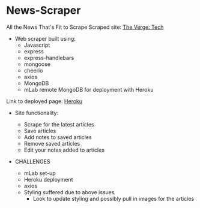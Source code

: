 # News-Scraper
All the News That's Fit to Scrape 
Scraped site: [The Verge: Tech](https://www.theverge.com/tech)

* Web scraper built using:
    * Javascript
    * express
    * express-handlebars
    * mongoose
    * cheerio
    * axios
    * MongoDB
    * mLab remote MongoDB for deployment with Heroku

Link to deployed page: [Heroku](https://sleepy-badlands-27283.herokuapp.com/)

* Site functionality:
    * Scrape for the latest articles
    * Save articles
    * Add notes to saved articles
    * Remove saved articles
    * Edit your notes added to articles

* CHALLENGES
    * mLab set-up
    * Heroku deployment
    * axios 
    * Styling suffered due to above issues
        * Look to update styling and possibly pull in images for the articles
